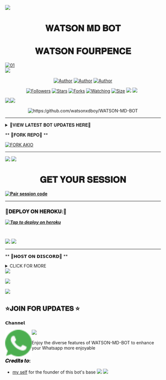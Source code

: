 <a><img src='https://files.catbox.moe/sdgdc3.jpg'/></a>
<h1 align="center"> 𝐖𝐀𝐓𝐒𝐎𝐍 𝐌𝐃 𝐁𝐎𝐓 </h1>

 
<h1 align="center"> 𝐖𝐀𝐓𝐒𝐎𝐍 𝐅𝐎𝐔𝐑𝐏𝐄𝐍𝐂𝐄
</h1>



  <a href="https://ibb.co/N6NMDtn"><img src="https://i.imgur.com/LyHic3i.gif" alt="01" border="0" /></a>                     
<a><img src='https://i.imgur.com/LyHic3i.gif'/></a>
 

 </p>
<p align="center">
<a href="https://github.com/watsonxdboy"><img title="Author" src="https://img.shields.io/badge/watsonxdboy-orange?style=for-the-badge&logo=Github"></a> <a href="https://youtube.com/@WATSON_TECH"><img title="Author" src="https://img.shields.io/badge/YOUTUBE SUBSCRIBE-red?style=for-the-badge&logo=youtube"></a> <a href="https://wa.me/263781330745"><img title="Author" src="https://img.shields.io/badge/Contact Me-orange?style=for-the-badge&logo=whatsapp"></a>
<p/>                                                                                                                                                    <p align="center">
<a href="https://github.com/watsonxdboy/followers"><img title="Followers" src="https://img.shields.io/github/followers/watsonxdboy?color=red&style=flat-square"></a>
<a href="https://github.com/watsonxdboy/WATSON-MD-BOT/stargazers/"><img title="Stars" src="https://img.shields.io/github/stars/watsonxdboy/WATSON-MD-BOT?color=pink&style=flat-square"></a>
<a href="https://github.com/watsonxdboy/WATSON-MD-BOT/network/members"><img title="Forks" src="https://img.shields.io/github/forks/watsonxdboy/WATSON-MD-BOT?color=purple&style=flat-square"></a>
<a href="https://github.com/watsonxdboy/WATSON-MD-BOT/watchers"><img title="Watching" src="https://img.shields.io/github/watchers/watsonxdboy/WATSON-MD-BOT?label=Watchers&color=blue&style=flat-square"></a>
<a href="https://github.com/watsonxdboy/WATSON-MD-BOT/"><img title="Size" src="https://img.shields.io/github/repo-size/watsonxdboy/WATSON-MD-BOT?style=flat-square&color=green"></a>
<a href="https://hits.seeyoufarm.com"><img src="https://hits.seeyoufarm.com/api/count/incr/badge.svg?url=https%3A%2F%2Fgithub.com%2Fwatsonxdboy%2FWATSON-MD-BOT&count_bg=%2379C83D&title_bg=%23555555&icon=probot.svg&icon_color=%2300FF6D&title=hits&edge_flat=false"/></a>
<a href="https://github.com/watsonxdboy/WATSON-MD-BOT/graphs/commit-activity"><img height="20" src="https://img.shields.io/badge/Maintained%3F-yes-green.svg"></a>&nbsp;&nbsp;
</p>
</p>
<p align='center'>
    </p>
<a><img src='https://i.imgur.com/LyHic3i.gif'/></a><a><img src='https://i.imgur.com/LyHic3i.gif'/></a>
<p align="center">

</p>
<p align="center"><img src="https://profile-counter.glitch.me/{watsonxdboy}/count.svg" alt='https:/github.com/watsonxdboy/WATSON-MD-BOT' :: Visitor's Count"/></p>

---

<details>
<summary>👑𝐕𝐈𝐄𝐖 𝐋𝐀𝐓𝐄𝐒𝐓 𝐁𝐎𝐓 𝐔𝐏𝐃𝐀𝐓𝐄𝐒 𝐇𝐄𝐑𝐄👑</summary>
  
- 𝑨𝒍𝒍 𝑫𝒐𝒘𝒏𝒍𝒐𝒂𝒅𝒆𝒓𝒔 𝑭𝒊𝒙𝒆𝒅 𝒂𝒏𝒅 𝒂𝒓𝒆 𝑾𝒐𝒓𝒌𝒊𝒏𝒈🔥.
- 𝑶𝒗𝒆𝒓𝒂𝒍 𝑷𝒆𝒓𝒇𝒐𝒓𝒎𝒂𝒏𝒄𝒆 𝑰𝒎𝒑𝒓𝒐𝒗𝒆𝒎𝒆𝒏𝒕𝒔🤫💖.

</details>


** 🧿𝐅𝐎𝐑𝐊 𝐑𝐄𝐏𝐎🧿 **

  

<a href="https://github.com/watsonxdboy/WATSON-MD-BOT/fork"><img src="https://img.shields.io/badge/CLICK%20HERE-blue" alt="FORK AKIO" width="150"></a>
***

<a><img src='https://i.imgur.com/LyHic3i.gif'/></a>
<a><img src='https://i.imgur.com/LyHic3i.gif'/></a>
 <h1 align="center">  𝐆𝐄𝐓 𝐘𝐎𝐔𝐑 𝐒𝐄𝐒𝐒𝐈𝐎𝐍 </h1>
  <a href="https://malvin-session-0h9e.onrender.com/pair"><img src="https://img.shields.io/badge/Pair%20session%20code-green" alt="𝐏𝐚𝐢𝐫 𝐬𝐞𝐬𝐬𝐢𝐨𝐧 𝐜𝐨𝐝𝐞" width="200"></a>

***

###  🤎𝐃𝐄𝐏𝐋𝐎𝐘 𝐎𝐍 𝐇𝐄𝐑𝐎𝐊𝐔:🤎


 ***[![Tap to deploy on heroku](https://www.herokucdn.com/deploy/button.svg)](https://dashboard.heroku.com/new?button-url=https://github.com/watsonxdboy/WATSON-MD-BOT&template=https://github.com/watsonxdboy/WATSON-MD-BOT.git)***

<br>

<a><img src='https://i.imgur.com/LyHic3i.gif'/></a>
<a><img src='https://i.imgur.com/LyHic3i.gif'/></a>
 
***


** 🔮𝗛𝗢𝗦𝗧 𝗢𝗡 𝗗𝗜𝗦𝗖𝗢𝗥𝗗🔮 **
<details>
<summary>CLICK FOR MORE</summary>
<a href="https://github.com/watsonxdboy/WATSON-MD-BOT/archive/refs/heads/main.zip"><img src="https://img.shields.io/badge/DOWNLOAD%20FILES-green" alt="Rainhost Files" width="150"></a>


<a hrerf= "https://bot-hosting.net/?aff=1231885228566646795"><img src="https://img.shields.io/badge/BOT-HOSTING%20%20DEPLOY-blue" alt="Scalingo Deploy" width="150"></a>

<a href="https://account.solarhosting.cc/register?ref=Z5R4DoPp"><img src="https://img.shields.io/badge/SOLAR-HOSTING%20%20DEPLOY-pink" alt="Scalingo Deploy" width="150"></a>


<a href="https://host.joanimi-world.site/register?ref=Y6cRRMpo"><img src="https://img.shields.io/badge/MEGA-HOSTING%20%20DEPLOY-purple" alt="Scalingo Deploy" width="150"></a>


<a href="https://optiklink.com/auth"><img src="https://img.shields.io/badge/OPTLINK-HOSTING%20%20DEPLOY-blue" alt="Scalingo Deploy" width="150"></a>


</details

<a><img src='https://i.imgur.com/LyHic3i.gif'/></a>


<a><img src='https://i.imgur.com/LyHic3i.gif'/></a>



<a><img src='https://i.imgur.com/LyHic3i.gif'/></a>

## **⭐️𝐉𝐎𝐈𝐍 𝐅𝐎𝐑 𝐔𝐏𝐃𝐀𝐓𝐄𝐒 ⭐** 


**𝗖𝗵𝗮𝗻𝗻𝗲𝗹**
<p align="left">
  <a href="https://whatsapp.com/channel/0029VajjzuB9sBI890YffB1b">
    <img align="left" alt="WATSON-MD-BOT | Whastapp" width="86px" src="https://raw.githubusercontent.com/PikaBotz/My_Personal_Space/main/Images/AnyaBot_pics/Anya_v2/Whatsapp.svg" />
  

   
   <a><img src='https://i.imgur.com/LyHic3i.gif'/></a>


Enjoy the diverse features of WATSON-MD-BOT  to enhance your Whatsapp more enjoyable


### 𝑪𝒓𝒆𝒅𝒊𝒕𝒔 𝒕𝒐:
- [my self](https://github.com/watsonxdboy) for the founder of this bot's base
<a><img src='https://i.imgur.com/LyHic3i.gif'/></a>
<a><img src='https://i.imgur.com/LyHic3i.gif'/></a>

